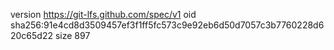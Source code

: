 version https://git-lfs.github.com/spec/v1
oid sha256:91e4cd8d3509457ef3f1ff5fc573c9e92eb6d50d7057c3b7760228d620c65d22
size 897
